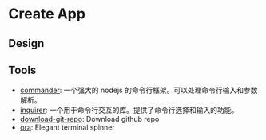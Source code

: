 # Create App

## Design




## Tools

- [commander](http://tj.github.io/commander.js/): 一个强大的 nodejs 的命令行框架。可以处理命令行输入和参数解析。
- [inquirer](https://github.com/SBoudrias/Inquirer.js/): 一个用于命令行交互的库。提供了命令行选择和输入的功能。
- [download-git-repo](https://github.com/flipxfx/download-git-repo): Download github repo
- [ora](https://github.com/sindresorhus/ora): Elegant terminal spinner
